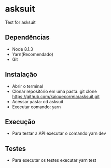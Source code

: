 # asksuit
Test for asksuit

## Dependências
- Node 8.1.3
- Yarn(Recomendado)
- Git

## Instalação
- Abrir o terminal
- Clonar repositório em uma pasta: git clone https://github.com/kaiquecorreia/asksuit.git
- Acessar pasta: cd asksuit
- Executar comando: yarn
## Execução
- Para testar a API executar o comando yarn dev

## Testes
- Para executar os testes executar yarn test
